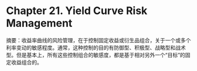 # Chapter 21. Yield Curve Risk Management

摘要：收益率曲线的风险管理，在于控制固定收益或衍生品组合，关于一个或多个利率变动的敏感程度。通常，这种控制的目的有防御型、积极型、战略型和战术型。但是基本上，所有这些控制组合的敏感度，都是基于相对另外一个“目标”的固定收益组合的。

```{.python .input}

```
